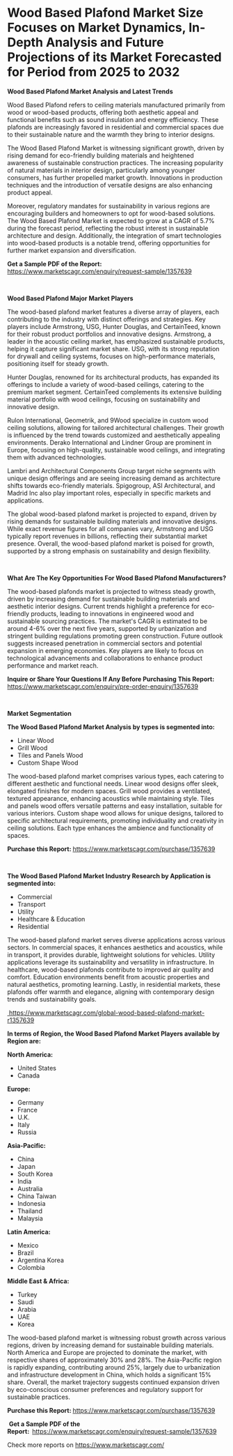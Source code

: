<p><h1>Wood Based Plafond Market Size Focuses on Market Dynamics, In-Depth Analysis and Future Projections of its Market Forecasted for Period from 2025 to 2032</h1></p><p><strong>Wood Based Plafond Market Analysis and Latest Trends</strong></p>
<p><p>Wood Based Plafond refers to ceiling materials manufactured primarily from wood or wood-based products, offering both aesthetic appeal and functional benefits such as sound insulation and energy efficiency. These plafonds are increasingly favored in residential and commercial spaces due to their sustainable nature and the warmth they bring to interior designs.</p><p>The Wood Based Plafond Market is witnessing significant growth, driven by rising demand for eco-friendly building materials and heightened awareness of sustainable construction practices. The increasing popularity of natural materials in interior design, particularly among younger consumers, has further propelled market growth. Innovations in production techniques and the introduction of versatile designs are also enhancing product appeal.</p><p>Moreover, regulatory mandates for sustainability in various regions are encouraging builders and homeowners to opt for wood-based solutions. The Wood Based Plafond Market is expected to grow at a CAGR of 5.7% during the forecast period, reflecting the robust interest in sustainable architecture and design. Additionally, the integration of smart technologies into wood-based products is a notable trend, offering opportunities for further market expansion and diversification.</p></p>
<p><strong>Get a Sample PDF of the Report:&nbsp;</strong> <a href="https://www.marketscagr.com/enquiry/request-sample/1357639?utm_campaign=2008&utm_medium=2&utm_source=Github&utm_content=ia&utm_term=01022025&utm_id=wood-based-plafond">https://www.marketscagr.com/enquiry/request-sample/1357639</a></p>
<p>&nbsp;</p>
<p><strong>Wood Based Plafond Major Market Players</strong></p>
<p><p>The wood-based plafond market features a diverse array of players, each contributing to the industry with distinct offerings and strategies. Key players include Armstrong, USG, Hunter Douglas, and CertainTeed, known for their robust product portfolios and innovative designs. Armstrong, a leader in the acoustic ceiling market, has emphasized sustainable products, helping it capture significant market share. USG, with its strong reputation for drywall and ceiling systems, focuses on high-performance materials, positioning itself for steady growth.</p><p>Hunter Douglas, renowned for its architectural products, has expanded its offerings to include a variety of wood-based ceilings, catering to the premium market segment. CertainTeed complements its extensive building material portfolio with wood ceilings, focusing on sustainability and innovative design.</p><p>Rulon International, Geometrik, and 9Wood specialize in custom wood ceiling solutions, allowing for tailored architectural challenges. Their growth is influenced by the trend towards customized and aesthetically appealing environments. Derako International and Lindner Group are prominent in Europe, focusing on high-quality, sustainable wood ceilings, and integrating them with advanced technologies.</p><p>Lambri and Architectural Components Group target niche segments with unique design offerings and are seeing increasing demand as architecture shifts towards eco-friendly materials. Spigogroup, ASI Architectural, and Madrid Inc also play important roles, especially in specific markets and applications.</p><p>The global wood-based plafond market is projected to expand, driven by rising demands for sustainable building materials and innovative designs. While exact revenue figures for all companies vary, Armstrong and USG typically report revenues in billions, reflecting their substantial market presence. Overall, the wood-based plafond market is poised for growth, supported by a strong emphasis on sustainability and design flexibility.</p></p>
<p>&nbsp;</p>
<p><strong>What Are The Key Opportunities For Wood Based Plafond Manufacturers?</strong></p>
<p><p>The wood-based plafonds market is projected to witness steady growth, driven by increasing demand for sustainable building materials and aesthetic interior designs. Current trends highlight a preference for eco-friendly products, leading to innovations in engineered wood and sustainable sourcing practices. The market's CAGR is estimated to be around 4-6% over the next five years, supported by urbanization and stringent building regulations promoting green construction. Future outlook suggests increased penetration in commercial sectors and potential expansion in emerging economies. Key players are likely to focus on technological advancements and collaborations to enhance product performance and market reach.</p></p>
<p><strong>Inquire or Share Your Questions If Any Before Purchasing This Report:</strong> <a href="https://www.marketscagr.com/enquiry/pre-order-enquiry/1357639?utm_campaign=2008&utm_medium=2&utm_source=Github&utm_content=ia&utm_term=01022025&utm_id=wood-based-plafond">https://www.marketscagr.com/enquiry/pre-order-enquiry/1357639</a></p>
<p>&nbsp;</p>
<p><strong>Market Segmentation</strong></p>
<p><strong>The Wood Based Plafond Market Analysis by types is segmented into:</strong></p>
<p><ul><li>Linear Wood</li><li>Grill Wood</li><li>Tiles and Panels Wood</li><li>Custom Shape Wood</li></ul></p>
<p><p>The wood-based plafond market comprises various types, each catering to different aesthetic and functional needs. Linear wood designs offer sleek, elongated finishes for modern spaces. Grill wood provides a ventilated, textured appearance, enhancing acoustics while maintaining style. Tiles and panels wood offers versatile patterns and easy installation, suitable for various interiors. Custom shape wood allows for unique designs, tailored to specific architectural requirements, promoting individuality and creativity in ceiling solutions. Each type enhances the ambience and functionality of spaces.</p></p>
<p><strong>Purchase this Report:&nbsp;</strong><a href="https://www.marketscagr.com/purchase/1357639?utm_campaign=2008&utm_medium=2&utm_source=Github&utm_content=ia&utm_term=01022025&utm_id=wood-based-plafond">https://www.marketscagr.com/purchase/1357639</a></p>
<p>&nbsp;</p>
<p><strong>The Wood Based Plafond Market Industry Research by Application is segmented into:</strong></p>
<p><ul><li>Commercial</li><li>Transport</li><li>Utility</li><li>Healthcare & Education</li><li>Residential</li></ul></p>
<p><p>The wood-based plafond market serves diverse applications across various sectors. In commercial spaces, it enhances aesthetics and acoustics, while in transport, it provides durable, lightweight solutions for vehicles. Utility applications leverage its sustainability and versatility in infrastructure. In healthcare, wood-based plafonds contribute to improved air quality and comfort. Education environments benefit from acoustic properties and natural aesthetics, promoting learning. Lastly, in residential markets, these plafonds offer warmth and elegance, aligning with contemporary design trends and sustainability goals.</p></p>
<p><a href="https://www.marketscagr.com/global-wood-based-plafond-market-r1357639?utm_campaign=2008&utm_medium=2&utm_source=Github&utm_content=ia&utm_term=01022025&utm_id=wood-based-plafond">&nbsp;https://www.marketscagr.com/global-wood-based-plafond-market-r1357639</a></p>
<p><strong>In terms of Region, the Wood Based Plafond Market Players available by Region are:</strong></p>
<p>
    <p> <strong> North America: </strong>
        <ul>
            <li>United States</li>
            <li>Canada</li>
        </ul>
        </p> 
    <p> <strong> Europe: </strong>
        <ul>
            <li>Germany</li>
            <li>France</li>
            <li>U.K.</li>
            <li>Italy</li>
            <li>Russia</li>
        </ul>
        </p> 
    <p> <strong> Asia-Pacific: </strong>
        <ul>
            <li>China</li>
            <li>Japan</li>
            <li>South Korea</li>
            <li>India</li>
            <li>Australia</li>
            <li>China Taiwan</li>
            <li>Indonesia</li>
            <li>Thailand</li>
            <li>Malaysia</li>
        </ul>
        </p> 
    <p> <strong> Latin America: </strong>
        <ul>
            <li>Mexico</li>
            <li>Brazil</li>
            <li>Argentina Korea</li>
            <li>Colombia</li>
        </ul>
        </p> 
    <p> <strong> Middle East & Africa: </strong>
        <ul>
            <li>Turkey</li>
            <li>Saudi</li>
            <li>Arabia</li>
            <li>UAE</li>
            <li>Korea</li>
        </ul>
    </p>
    </p>
<p><p>The wood-based plafond market is witnessing robust growth across various regions, driven by increasing demand for sustainable building materials. North America and Europe are projected to dominate the market, with respective shares of approximately 30% and 28%. The Asia-Pacific region is rapidly expanding, contributing around 25%, largely due to urbanization and infrastructure development in China, which holds a significant 15% share. Overall, the market trajectory suggests continued expansion driven by eco-conscious consumer preferences and regulatory support for sustainable practices.</p></p>
<p><strong>Purchase this Report: </strong><a href="https://www.marketscagr.com/purchase/1357639?utm_campaign=2008&utm_medium=2&utm_source=Github&utm_content=ia&utm_term=01022025&utm_id=wood-based-plafond">https://www.marketscagr.com/purchase/1357639</a></p>
<p>&nbsp;<strong>Get a Sample PDF of the Report:&nbsp;&nbsp;</strong><a href="https://www.marketscagr.com/enquiry/request-sample/1357639?utm_campaign=2008&utm_medium=2&utm_source=Github&utm_content=ia&utm_term=01022025&utm_id=wood-based-plafond">https://www.marketscagr.com/enquiry/request-sample/1357639</a></p>
<p><strong></strong></p>
<p>Check more reports on <a href="https://www.marketscagr.com/?utm_campaign=2008&utm_medium=2&utm_source=Github&utm_content=ia&utm_term=01022025&utm_id=wood-based-plafond">https://www.marketscagr.com/</a></p>